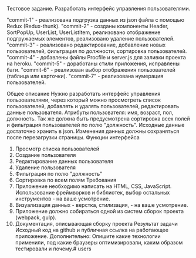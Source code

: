Тестовое задание.
Разработать интерфейс управления пользователями.

"commit-1" - реализована подгрузка данных из json файла с помощью Redux (Redux-thunk).
"commit-2" - созданы компоненты Header, SortPopUp, UserList, UserListItem, реализовано отображение подгружаемых элементов, реализовано удаление пользователей.
"commit-3" - реализовано редактирование, добавление новых пользователей, фильтрация по должности, сортировка пользователей.
"commit-4" - добавлены файлы Procfile и server.js для заливки проекта на heroku.
"commit-5" - доработаны стили приложения, исправлены баги.
"commit-6" - реализован выбор отображения пользователей (таблица или карточки).
"commit-7" - реализована нумерация пользователей.

Общее описание
Нужно разработать интерфейс управления пользователями, через который можно
просмотреть список пользователей, добавлять и удалять пользователей, редактировать
данные пользователя. Атрибуты пользователя: имя, возраст, пол, должность. Так же
должна быть предусмотрена сортировка всех полей и фильтрация пользователей по
полю "должность". Исходные данные достаточно хранить в json. Изменения данных
должны сохраняться после перезагрузки страницы.
Функции интерфейса
1. Просмотр списка пользователей
2. Создание пользователя
3. Редактирование данных пользователя
4. Удаление пользователя
5. Фильтрация по полю "должность"
6. Сортировка по всем полям
Требования
1. Приложение необходимо написать на HTML, CSS, JavaScript. Использование
фреймворков и библиотек, выбор остальных инструментов - на ваше усмотрение.
2. Визуализация данных - верстка, стилизация, - на ваше усмотрение.
3. Приложение должно собираться одной из систем сборок проекта (webpack, gulp).
4. Документация, описывающая сборку проекта
Результат задачи
Исходный код на github и публичная ссылка на работающее приложение.
Дополнительно:
Опишите какие технологии применили, под какие браузеры оптимизировали, каким
образом тестировали и почему.#   u s e r s 
 
 